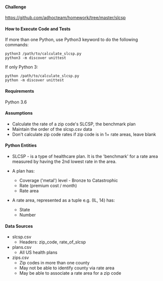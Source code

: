 #### Challenge

https://github.com/adhocteam/homework/tree/master/slcsp

#### How to Execute Code and Tests

If more than one Python, use Python3 keyword to do the following commands:

```
python3 /path/to/calculate_slcsp.py
python3 -m discover unittest
```

If only Python 3:

```
python /path/to/calculate_slcsp.py
python -m discover unittest
```

#### Requirements

Python 3.6 

#### Assumptions

* Calculate the rate of a zip code's SLCSP, the benchmark plan
* Maintain the order of the slcsp.csv data
* Don't calculate zip code rates if zip code is in 1+ rate areas, leave blank

#### Python Entities 

* SLCSP - is a type of healthcare plan. It is the 'benchmark' for a rate area measured by having the 2nd lowest rate in the area.

* A plan has:
  - Coverage ('metal') level - Bronze to Catastrophic
  - Rate (premium cost / month)
  - Rate area 

* A rate area, represented as a tuple e.g. (IL, 14)  has:
  - State 
  - Number

#### Data Sources

* slcsp.csv
  - Headers: zip_code, rate_of_slcsp
* plans.csv
  - All US health plans
* zips.csv
  - Zip codes in more than one county
  - May not be able to identify county via rate area
  - May be able to associate a rate area for a zip code


